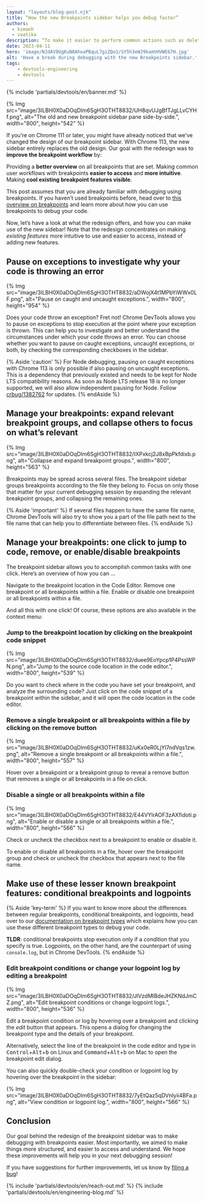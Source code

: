 ```yaml
---
layout: "layouts/blog-post.njk"
title: “How the new Breakpoints sidebar helps you debug faster”
authors:
  - kimanh
  - vaatika
description: “To make it easier to perform common actions such as deleting or disabling breakpoints, we've redesigned the breakpoints sidebar so that you can perform them with a single click.”
date: 2023-04-11
hero: 'image/NJdAV9UgKuN8AhoaPBquL7giZQo1/SY5h3eWJ9kamVHVWE67H.jpg'
alt: 'Have a break during debugging with the new Breakpoints sidebar.'
tags:
    - devtools-engineering
    - devtools
---
```


<!--header banner, do not remove-->
{% include 'partials/devtools/en/banner.md' %}

{% Img src="image/3ILBH0X0aDOqDIm6SgH3OTHT8832/UH8qvUJgBfTJgLLvCYHf.png", alt="The old and new breakpoint sidebar pane side-by-side.", width="800", height="542" %}

If you’re on Chrome 111 or later, you might have already noticed that we’ve changed the design of our breakpoint sidebar. With Chrome 113, the new sidebar entirely replaces the old design. Our goal with the redesign was to **improve the breakpoint workflow** by:

Providing a **better overview** on all breakpoints that are set.
Making common user workflows with breakpoints **easier to access** and **more intuitive**.
Making **cool existing breakpoint features visible**.

This post assumes that you are already familiar with debugging using breakpoints. If you haven’t used breakpoints before, head over to [this overview on breakpoints](/docs/devtools/javascript/breakpoints/) and learn more about how you can use breakpoints to debug your code.

Now, let’s have a look at what the redesign offers, and how you can make use of the new sidebar! Note that the redesign concentrates on making *existing features* more intuitive to use and easier to access, instead of adding new features.

## Pause on exceptions to investigate why your code is throwing an error
{% Img src="image/3ILBH0X0aDOqDIm6SgH3OTHT8832/aDWojX4t1MPbYiWWx0LF.png", alt="Pause on caught and uncaught exceptions.", width="800", height="954" %}

Does your code throw an exception? Fret not! Chrome DevTools allows you to pause on exceptions to stop execution at the point where your exception is thrown. This can help you to investigate and better understand the circumstances under which your code throws an error. You can choose whether you want to pause on caught exceptions, uncaught exceptions, or both, by checking the corresponding checkboxes in the sidebar.

{% Aside 'caution' %}
For Node debugging, pausing on caught exceptions with Chrome 113 is only possible if also pausing on uncaught exceptions. This is a dependency that previously existed and needs to be kept for Node LTS compatibility reasons. As soon as Node LTS release 18 is no longer supported, we will also allow independent pausing for Node. Follow [crbug/1382762](https://crbug.com/1382762) for updates.
{% endAside %}

## Manage your breakpoints: expand relevant breakpoint groups, and collapse others to focus on what’s relevant
{% Img src="image/3ILBH0X0aDOqDIm6SgH3OTHT8832/IXPxkcj2J8xBpPkfdixb.png", alt="Collapse and expand breakpoint groups.", width="800", height="563" %}

Breakpoints may be spread across several files. The breakpoint sidebar groups breakpoints according to the file they belong to. Focus on only those that matter for your current debugging session by expanding the relevant breakpoint groups, and collapsing the remaining ones.

{% Aside 'important' %}
If several files happen to have the same file name, Chrome DevTools will also try to show you a part of the file path next to the file name that can help you to differentiate between files.
{% endAside %}

## Manage your breakpoints: one click to jump to code, remove, or enable/disable breakpoints
The breakpoint sidebar allows you to accomplish common tasks with one click. Here’s an overview of how you can ...

Navigate to the breakpoint location in the Code Editor.
Remove one breakpoint or all breakpoints within a file.
Enable or disable one breakpoint or all breakpoints within a file.

And all this with one click! Of course, these options are also available in the context menu:

### Jump to the breakpoint location by clicking on the breakpoint code snippet
{% Img src="image/3ILBH0X0aDOqDIm6SgH3OTHT8832/duee9EoYpcp1P4PssWPN.png", alt="Jump to the source code location in the code editor.", width="800", height="539" %}

Do you want to check where in the code you have set your breakpoint, and analyze the surrounding code? Just click on the code snippet of a breakpoint within the sidebar, and it will open the code location in the code editor.

### Remove a single breakpoint or all breakpoints within a file by clicking on the remove button
{% Img src="image/3ILBH0X0aDOqDIm6SgH3OTHT8832/uKx0eR0LjYl7ndVqs1zw.png", alt="Remove a single breakpoint or all breakpoints within a file.", width="800", height="557" %}

Hover over a breakpoint or a breakpoint group to reveal a remove button that removes a single or all breakpoints in a file on click.

### Disable a single or all breakpoints within a file
{% Img src="image/3ILBH0X0aDOqDIm6SgH3OTHT8832/E44VYlrAOF3zAXfidoti.png", alt="Enable or disable a single or all breakpoints within a file.", width="800", height="566" %}

Check or uncheck the checkbox next to a breakpoint to enable or disable it.

To enable or disable all breakpoints in a file, hover over the breakpoint group and check or uncheck the checkbox that appears next to the file name.

## Make use of these lesser known breakpoint features: conditional breakpoints and logpoints

{% Aside 'key-term' %}
If you want to know more about the differences between regular breakpoints, conditional breakpoints, and logpoints, head over to our [documentation on breakpoint types](/docs/devtools/javascript/breakpoints/#loc) which explains how you can use these different breakpoint types to debug your code.

 **TLDR**: conditional breakpoints stop execution only if a *condition* that you specify is true. Logpoints, on the other hand, are the counterpart of using `console.log`, but in Chrome DevTools.
{% endAside %}

### Edit breakpoint conditions or change your logpoint log by editing a breakpoint
{% Img src="image/3ILBH0X0aDOqDIm6SgH3OTHT8832/JlVzdMlBdeJHZKNdJmCZ.png", alt="Edit breakpoint conditions or change logpoint logs.", width="800", height="536" %}

Edit a breakpoint condition or log by hovering over a breakpoint and clicking the *edit* button that appears. This opens a dialog for changing the breakpoint type and the details of your breakpoint.

Alternatively, select the line of the breakpoint in the code editor and type in <kbd>Control</kbd>+<kbd>Alt</kbd>+<kbd>b</kbd> on Linux and <kbd>Command</kbd>+<kbd>Alt</kbd>+<kbd>b</kbd> on Mac to open the breakpoint edit dialog.

You can also quickly double-check your condition or logpoint log by hovering over the breakpoint in the sidebar:

{% Img src="image/3ILBH0X0aDOqDIm6SgH3OTHT8832/7yEtQaz5qDVnIyii4BFa.png", alt="View condition or logpoint log.", width="800", height="566" %}

## Conclusion

Our goal behind the redesign of the breakpoint sidebar was to make debugging with breakpoints easier. Most importantly, we aimed to make things more structured, and easier to access and understand. We hope these improvements will help you in your next debugging session!

If you have suggestions for further improvements, let us know by [filing a bug](https://crbug.com/new)!

<!--footer message, do not remove-->
{% include 'partials/devtools/en/reach-out.md' %}
{% include 'partials/devtools/en/engineering-blog.md' %}
